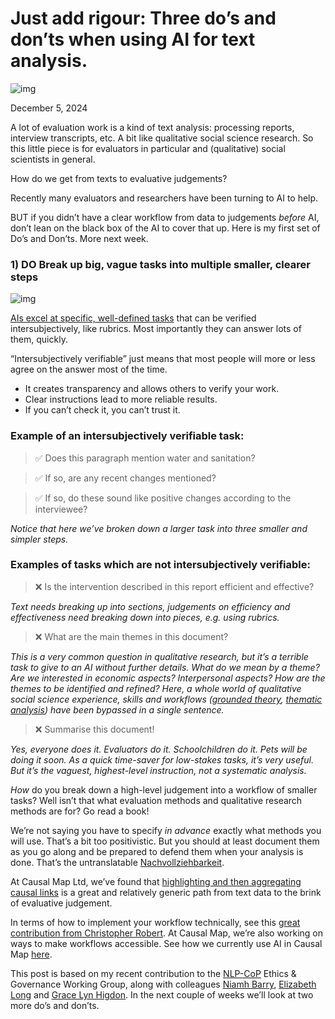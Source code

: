 # Just add rigour: Three do’s and don’ts when using AI for text analysis.



![img](https://media.licdn.com/dms/image/v2/D4E12AQHEQQUb0CUeRQ/article-cover_image-shrink_720_1280/article-cover_image-shrink_720_1280/0/1733398772936?e=1747872000&v=beta&t=frpYlU-deI1VMy5qXjZ4iDTdHReTlS0ew-psKBoJe34)



December 5, 2024

A lot of evaluation work is a kind of text analysis: processing reports, interview transcripts, etc. A bit like qualitative social science research. So this little piece is for evaluators in particular and (qualitative) social scientists in general.

How do we get from texts to evaluative judgements?

Recently many evaluators and researchers have been turning to AI to help.

BUT if you didn’t have a clear workflow from data to judgements *before* AI, don’t lean on the black box of the AI to cover that up. Here is my first set of Do’s and Don’ts. More next week.

### 1) DO Break up big, vague tasks into multiple smaller, clearer steps

![img](https://media.licdn.com/dms/image/v2/D4E12AQF1fmjwngMQLg/article-inline_image-shrink_1000_1488/article-inline_image-shrink_1000_1488/0/1733398921207?e=1747872000&v=beta&t=tAApx9nCUzKa8vnKbZZtiyxohPpAHgWmzHk_gbCttpU)

[AIs excel at specific, well-defined tasks](https://www.qualiainterviews.com/documentation/general-tips-for-writing-prompts/) that can be verified intersubjectively, like rubrics. Most importantly they can answer lots of them, quickly.

“Intersubjectively verifiable” just means that most people will more or less agree on the answer most of the time.



- It creates transparency and allows others to verify your work.
- Clear instructions lead to more reliable results.
- If you can’t check it, you can’t trust it.



### Example of an intersubjectively verifiable task:

> ✅ Does this paragraph mention water and sanitation?

> ✅ If so, are any recent changes mentioned?

> ✅ If so, do these sound like positive changes according to the interviewee?

*Notice that here we’ve broken down a larger task into three smaller and simpler steps.*

### Examples of tasks which are not intersubjectively verifiable:

> ❌ Is the intervention described in this report efficient and effective?

*Text needs breaking up into sections, judgements on efficiency and effectiveness need breaking down into pieces, e.g. using rubrics.*

> ❌ What are the main themes in this document?

*This is a very common question in qualitative research, but it’s a terrible task to give to an AI without further details. What do we mean by a theme? Are we interested in economic aspects? Interpersonal aspects? How are the themes to be identified and refined? Here, a whole world of qualitative social science experience, skills and workflows (*[*grounded theory*](https://www.groundedtheoryonline.com/what-is-grounded-theory/)*,* [*thematic analysis*](https://www.tandfonline.com/doi/full/10.1080/17439760.2016.1262613)*) have been bypassed in a single sentence.*

> ❌ Summarise this document!

*Yes, everyone does it. Evaluators do it. Schoolchildren do it. Pets will be doing it soon. As a quick time-saver for low-stakes tasks, it’s very useful. But it’s the vaguest, highest-level instruction, not a systematic analysis.*

*How* do you break down a high-level judgement into a workflow of smaller tasks? Well isn’t that what evaluation methods and qualitative research methods are for? Go read a book!

We’re not saying you have to specify *in advance* exactly what methods you will use. That’s a bit too positivistic. But you should at least document them as you go along and be prepared to defend them when your analysis is done. That’s the untranslatable [Nachvollziehbarkeit](https://www.causalmap.app/resources/large-language-models-intersubjectivity/).

At Causal Map Ltd, we’ve found that [highlighting and then aggregating causal links](https://www.causalmap.app/resources/causal-mapping-for-evaluators/) is a great and relatively generic path from text data to the brink of evaluative judgement.

In terms of how to implement your workflow technically, see this [great contribution from Christopher Robert](https://www.linkedin.com/pulse/repeatable-reliable-transparent-graduating-from-ai-workflows-robert-nb4ge/?trackingId=mgVZuCtKQVCCnvH83DWOgA%3D%3D). At Causal Map, we’re also working on ways to make workflows accessible. See how we currently use AI in Causal Map [here](https://www.causalmap.app/ai/).

This post is based on my recent contribution to the [NLP-CoP](https://merltech.org/nlp-cop/) Ethics & Governance Working Group, along with colleagues [Niamh Barry](https://www.linkedin.com/in/niamh-barry-mel/), [Elizabeth Long](https://www.linkedin.com/in/elizabethannelong/) and [Grace Lyn Higdon](https://www.linkedin.com/in/gracelynhigdon/). In the next couple of weeks we’ll look at two more do’s and don’ts.
